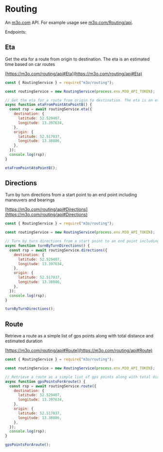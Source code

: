 # Routing

An [m3o.com](https://m3o.com) API. For example usage see [m3o.com/Routing/api](https://m3o.com/Routing/api).

Endpoints:

## Eta

Get the eta for a route from origin to destination. The eta is an estimated time based on car routes

[https://m3o.com/routing/api#Eta](https://m3o.com/routing/api#Eta)

```js
const { RoutingService } = require("m3o/routing");

const routingService = new RoutingService(process.env.M3O_API_TOKEN);

// Get the eta for a route from origin to destination. The eta is an estimated time based on car routes
async function etaFromPointAtoPointB() {
  const rsp = await routingService.eta({
    destination: {
      latitude: 52.529407,
      longitude: 13.397634,
    },
    origin: {
      latitude: 52.517037,
      longitude: 13.38886,
    },
  });
  console.log(rsp);
}

etaFromPointAtoPointB();
```

## Directions

Turn by turn directions from a start point to an end point including maneuvers and bearings

[https://m3o.com/routing/api#Directions](https://m3o.com/routing/api#Directions)

```js
const { RoutingService } = require("m3o/routing");

const routingService = new RoutingService(process.env.M3O_API_TOKEN);

// Turn by turn directions from a start point to an end point including maneuvers and bearings
async function turnByTurnDirections() {
  const rsp = await routingService.directions({
    destination: {
      latitude: 52.529407,
      longitude: 13.397634,
    },
    origin: {
      latitude: 52.517037,
      longitude: 13.38886,
    },
  });
  console.log(rsp);
}

turnByTurnDirections();
```

## Route

Retrieve a route as a simple list of gps points along with total distance and estimated duration

[https://m3o.com/routing/api#Route](https://m3o.com/routing/api#Route)

```js
const { RoutingService } = require("m3o/routing");

const routingService = new RoutingService(process.env.M3O_API_TOKEN);

// Retrieve a route as a simple list of gps points along with total distance and estimated duration
async function gpsPointsForAroute() {
  const rsp = await routingService.route({
    destination: {
      latitude: 52.529407,
      longitude: 13.397634,
    },
    origin: {
      latitude: 52.517037,
      longitude: 13.38886,
    },
  });
  console.log(rsp);
}

gpsPointsForAroute();
```
